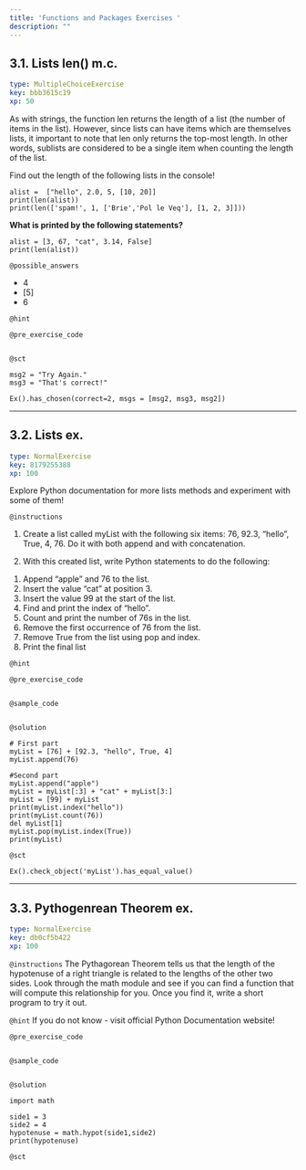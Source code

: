 ```yaml
---
title: 'Functions and Packages Exercises '
description: ""
---
```


## 3.1. Lists len() m.c.

```yaml
type: MultipleChoiceExercise
key: bbb3615c19
xp: 50
```

As with strings, the function len returns the length of a list (the number of items in the list). However, since lists can have items which are themselves lists, it important to note that len only returns the top-most length. In other words, sublists are considered to be a single item when counting the length of the list.

Find out the length of the following lists in the console!

```
alist =  ["hello", 2.0, 5, [10, 20]]
print(len(alist))
print(len(['spam!', 1, ['Brie','Pol le Veq'], [1, 2, 3]]))
```

**What is printed by the following statements?**
```
alist = [3, 67, "cat", 3.14, False]
print(len(alist))
```

`@possible_answers`
- 4
- [5]
- 6

`@hint`


`@pre_exercise_code`
```{python}

```

`@sct`
```{python}
msg2 = "Try Again."
msg3 = "That's correct!"

Ex().has_chosen(correct=2, msgs = [msg2, msg3, msg2])
```

---

## 3.2. Lists ex.

```yaml
type: NormalExercise
key: 8179255388
xp: 100
```

Explore Python documentation [](https://docs.python.org/3/tutorial/datastructures.html) for more lists methods and experiment with some of them!

`@instructions`
1) Create a list called myList with the following six items: 76, 92.3, “hello”, True, 4, 76. Do it with both append and with concatenation.

2) With this created list, write Python statements to do the following:

1. Append “apple” and 76 to the list.
2. Insert the value “cat” at position 3.
3. Insert the value 99 at the start of the list.
4. Find and print the index of “hello”.
5. Count and print the number of 76s in the list.
6. Remove the first occurrence of 76 from the list.
7. Remove True from the list using pop and index.
8. Print the final list

`@hint`


`@pre_exercise_code`
```{python}

```

`@sample_code`
```{python}

```

`@solution`
```{python}
# First part
myList = [76] + [92.3, "hello", True, 4]
myList.append(76)

#Second part
myList.append("apple")
myList = myList[:3] + "cat" + myList[3:]
myList = [99] + myList
print(myList.index("hello"))
print(myList.count(76))
del myList[1]
myList.pop(myList.index(True))
print(myList)
```

`@sct`
```{python}
Ex().check_object('myList').has_equal_value()
```

---

## 3.3. Pythogenrean Theorem ex.

```yaml
type: NormalExercise
key: db0cf5b422
xp: 100
```



`@instructions`
The Pythagorean Theorem tells us that the length of the hypotenuse of a right triangle is related to the lengths of the other two sides. Look through the math module and see if you can find a function that will compute this relationship for you. Once you find it, write a short program to try it out.

`@hint`
If you do not know - visit official Python Documentation website! [](https://docs.python.org/3/library/math.html)

`@pre_exercise_code`
```{python}

```

`@sample_code`
```{python}

```

`@solution`
```{python}
import math

side1 = 3
side2 = 4
hypotenuse = math.hypot(side1,side2)
print(hypotenuse)
```

`@sct`
```{python}

```
